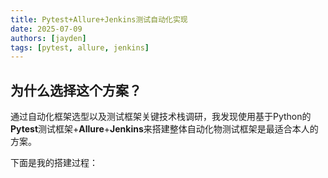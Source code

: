 ```yaml
---
title: Pytest+Allure+Jenkins测试自动化实现
date: 2025-07-09
authors: [jayden]
tags: [pytest, allure, jenkins]
---
```


## 为什么选择这个方案？

通过自动化框架选型以及测试框架关键技术栈调研，我发现使用基于Python的**Pytest**测试框架+**Allure**+**Jenkins**来搭建整体自动化物测试框架是最适合本人的方案。



<!-- truncate -->

下面是我的搭建过程：